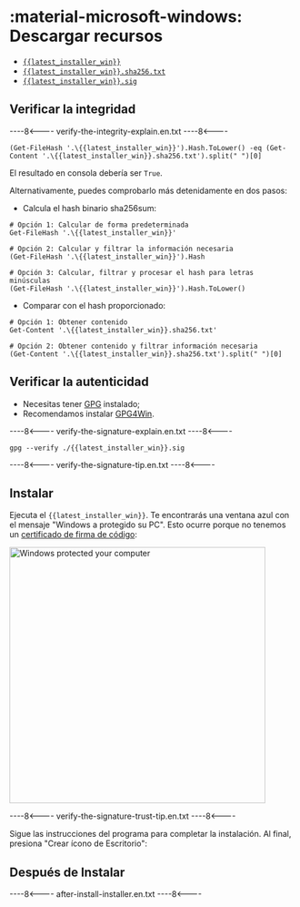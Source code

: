 # :material-microsoft-windows: Descargar recursos
 
* [`{{latest_installer_win}}`](https://github.com/selfcustody/krux-installer/releases/download/{{latest_installer}}/{{latest_installer_win}})
* [`{{latest_installer_win}}.sha256.txt`](https://github.com/selfcustody/krux-installer/releases/download/{{latest_installer}}/{{latest_installer_win}}.sha256.txt)
* [`{{latest_installer_win}}.sig`](https://github.com/selfcustody/krux-installer/releases/download/{{latest_installer}}/{{latest_installer_win}}.sig)

## Verificar la integridad

----8<----
verify-the-integrity-explain.en.txt
----8<----

```pwsh
(Get-FileHash '.\{{latest_installer_win}}').Hash.ToLower() -eq (Get-Content '.\{{latest_installer_win}}.sha256.txt').split(" ")[0]
```

El resultado en consola debería ser `True`.

Alternativamente, puedes comprobarlo más detenidamente en dos pasos:

* Calcula el hash binario sha256sum:

```pwsh
# Opción 1: Calcular de forma predeterminada
Get-FileHash '.\{{latest_installer_win}}'

# Opción 2: Calcular y filtrar la información necesaria
(Get-FileHash '.\{{latest_installer_win}}').Hash

# Opción 3: Calcular, filtrar y procesar el hash para letras minúsculas
(Get-FileHash '.\{{latest_installer_win}}').Hash.ToLower()
```

* Comparar con el hash proporcionado:

```pwsh
# Opción 1: Obtener contenido 
Get-Content '.\{{latest_installer_win}}.sha256.txt'

# Opción 2: Obtener contenido y filtrar información necesaria
(Get-Content '.\{{latest_installer_win}}.sha256.txt').split(" ")[0]
```

## Verificar la autenticidad
    
* Necesitas tener [GPG](https://gnupg.org/) instalado;
* Recomendamos instalar [GPG4Win](https://www.gpg4win.org/).

----8<----
verify-the-signature-explain.en.txt
----8<----
 
```pwsh
gpg --verify ./{{latest_installer_win}}.sig
```

----8<----
verify-the-signature-tip.en.txt
----8<----

## Instalar

Ejecuta el `{{latest_installer_win}}`. Te encontrarás una ventana azul con el mensaje "Windows a protegido su PC". Esto ocurre porque no tenemos un [certificado de firma de código](https://signmycode.com/resources/how-to-sign-an-exe-or-windows-application):

<img width="450" src="../../../../img/krux-installer/windows_warn0.jpg" alt="Windows protected your computer" />

----8<----
verify-the-signature-trust-tip.en.txt
----8<----

Sigue las instrucciones del programa para completar la instalación. Al final, presiona "Crear ícono de Escritorio":

## Después de Instalar

----8<----
after-install-installer.en.txt
----8<----
